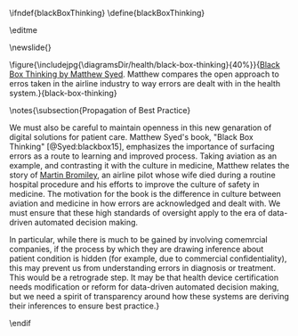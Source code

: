 \ifndef{blackBoxThinking}
\define{blackBoxThinking}

\editme

\newslide{}

\figure{\includejpg{\diagramsDir/health/black-box-thinking}{40%}}{[Black Box Thinking by Matthew Syed](https://www.amazon.co.uk/Black-Box-Thinking-Surprising-Success-ebook/dp/B00PW634YQ). Matthew compares the open approach to erros taken in the airline industry to way errors are dealt with in the health system.}{black-box-thinking}

\notes{\subsection{Propagation of Best Practice}


We must also be careful to maintain openness in this new genaration of digital solutions for patient care. Matthew Syed's book, "Black Box Thinking" [@Syed:blackbox15], emphasizes the importance of surfacing errors as a route to learning and improved process. Taking aviation as an example, and contrasting it with the culture in medicine, Matthew relates the story of [Martin Bromiley](https://chfg.org/trustees/martin-bromiley/), an airline pilot whose wife died during a routine hospital procedure and his efforts to improve the culture of safety in medicine. The motivation for the book is the difference in culture between aviation and medicine in how errors are acknowledged and dealt with. We must ensure that these high standards of oversight apply to the era of data-driven automated decision making. 

In particular, while there is much to be gained by involving comemrcial companies, if the process by which they are drawing inference about patient condition is hidden (for example, due to commercial confidentiality), this may prevent us from understanding errors in diagnosis or treatment. This would be a retrograde step. It may be that health device certification needs modification or reform for data-driven automated decision making, but we need a spirit of transparency around how these systems are deriving their inferences to ensure best practice.}

\endif
